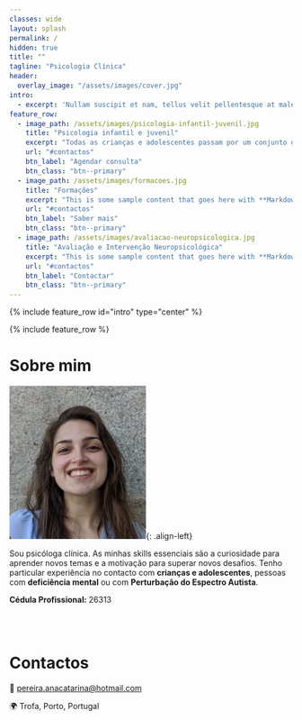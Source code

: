 ```yaml
---
classes: wide
layout: splash
permalink: /
hidden: true
title: ""
tagline: "Psicologia Clínica"
header:
  overlay_image: "/assets/images/cover.jpg"
intro:
  - excerpt: 'Nullam suscipit et nam, tellus velit pellentesque at malesuada, enim eaque. Quis nulla, netus tempor in diam gravida tincidunt, *proin faucibus* voluptate felis id sollicitudin. Centered with `type="center"`'
feature_row:
  - image_path: /assets/images/psicologia-infantil-juvenil.jpg
    title: "Psicologia infantil e juvenil"
    excerpt: "Todas as crianças e adolescentes passam por um conjunto de etapas de desenvolvimento durante as quais vão adquirindo conhecimentos e competências. Por vezes, associado a determinados fatores internos ou externos, alguns desses desenvolvimentos não são adquiridos na sua plenitude e observam-se certos sintomas indicativos da ocorrência de algumas dificuldades no processo de desenvolvimento. É importante a atenção adulta para estes casos, de modo a permitir uma intervenção precoce que possibilite uma rápida ajuda."
    url: "#contactos"
    btn_label: "Agendar consulta"
    btn_class: "btn--primary"
  - image_path: /assets/images/formacoes.jpg
    title: "Formações"
    excerpt: "This is some sample content that goes here with **Markdown** formatting."
    url: "#contactos"
    btn_label: "Saber mais"
    btn_class: "btn--primary"
  - image_path: /assets/images/avaliacao-neuropsicologica.jpg
    title: "Avaliação e Intervenção Neuropsicológica"
    excerpt: "This is some sample content that goes here with **Markdown** formatting."
    url: "#contactos"
    btn_label: "Contactar"
    btn_class: "btn--primary"
---
```


{% include feature_row id="intro" type="center" %}

{% include feature_row %}


# Sobre mim

![Ana Pereira - Psicóloga clínica](assets/images/profile.png){: .align-left}

Sou psicóloga clínica. As minhas skills essenciais são a curiosidade para aprender novos temas e a motivação para superar novos desafios. Tenho particular experiência no contacto com **crianças e adolescentes**, pessoas com **deficiência mental** ou com **Perturbação do Espectro Autista**.

**Cédula Profissional:** 26313

<br />
<br />


# Contactos

📧 pereira.anacatarina@hotmail.com

🌍 Trofa, Porto, Portugal

